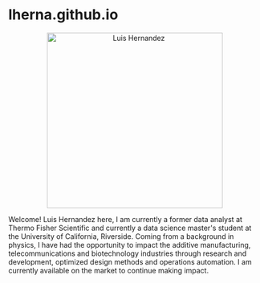 # lherna.github.io

<p align = "center">
<img source="https://github.com/lherna/lherna.github.io/blob/main/images/portrait_main.jpg", width = 350, title="Luis Hernandez">
</p>


Welcome! Luis Hernandez here, I am currently a former data analyst at Thermo Fisher Scientific and currently a data science master's student at the University of California, Riverside. Coming from a background in physics, I have had the opportunity to impact the additive manufacturing, telecommunications and biotechnology industries through research and development, optimized design methods and operations automation. I am currently available on the market to continue making impact.
